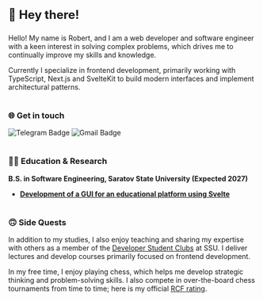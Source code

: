 <h3 style="font-size: x-large">👋 Hey there!</h3>

Hello! My name is Robert, and I am a web developer and software engineer with a keen interest in solving complex problems, which drives me to continually improve my skills and knowledge.

Currently I specialize in frontend development, primarily working with TypeScript, Next.js and SvelteKit to build modern interfaces and implement architectural patterns.

#

### 🌐 Get in touch

![Telegram Badge](https://img.shields.io/badge/-tolstovrob-26A5E4?style=flat&logo=Telegram&logoColor=white&link=https%3A%2F%2Ft.me%2Ftolstovrob)
![Gmail Badge](https://img.shields.io/badge/-tolstovrob@gmail.com-EA4335?style=flat&logo=Gmail&logoColor=white&link=mailto%3Atolstovrob%40gmail.com)

#

### 🧑‍🎓 Education & Research

**B.S. in Software Engineering, Saratov State University (Expected 2027)**

- [**Development of a GUI for an educational platform using Svelte**](https://github.com/MergeMinds/mm-frontend)

#

### 🙃 Side Quests

In addition to my studies, I also enjoy teaching and sharing my expertise with others as a member of the [Developer Student Clubs](https://dsc.alivetech.org) at SSU. I deliver lectures and develop courses primarily focused on frontend development. 

In my free time, I enjoy playing chess, which helps me develop strategic thinking and problem-solving skills. I also compete in over-the-board chess tournaments from time to time; here is my official [RCF rating](https://ratings.ruchess.ru/people/660811).